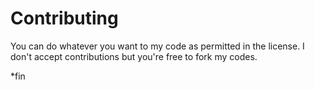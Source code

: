 # Contributing
You can do whatever you want to my code as permitted in the license. I don't accept contributions but you're free to fork my codes.

*fin
